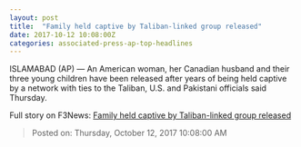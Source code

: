 ```yaml
---
layout: post
title:  "Family held captive by Taliban-linked group released"
date: 2017-10-12 10:08:00Z
categories: associated-press-ap-top-headlines
---
```


ISLAMABAD (AP) — An American woman, her Canadian husband and their three young children have been released after years of being held captive by a network with ties to the Taliban, U.S. and Pakistani officials said Thursday.


Full story on F3News: [Family held captive by Taliban-linked group released](http://www.f3nws.com/n/2ajzrC)

> Posted on: Thursday, October 12, 2017 10:08:00 AM
